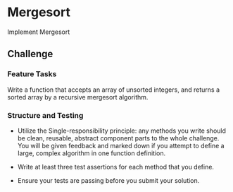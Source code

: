 # Mergesort
<!-- Short summary or background information -->
Implement Mergesort

## Challenge

### Feature Tasks

Write a function that accepts an array of unsorted integers, and returns a sorted array by a recursive mergesort algorithm.

### Structure and Testing
- Utilize the Single-responsibility principle: any methods you write should be clean, reusable, abstract component parts to the whole challenge. You will be given feedback and marked down if you attempt to define a large, complex algorithm in one function definition.

- Write at least three test assertions for each method that you define.

- Ensure your tests are passing before you submit your solution.



